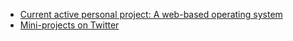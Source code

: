 - [Current active personal project: A web-based operating system](https://os.anuragkochar.com/)
- [Mini-projects on Twitter](https://x.com/anurag__kochar)
